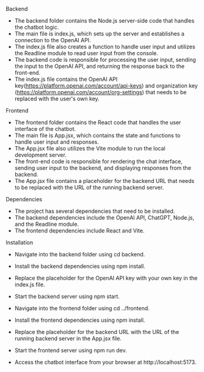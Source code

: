 Backend

* The backend folder contains the Node.js server-side code that handles the chatbot logic.
* The main file is index.js, which sets up the server and establishes a connection to the OpenAI API.
* The index.js file also creates a function to handle user input and utilizes the Readline module to read user input from the console.
* The backend code is responsible for processing the user input, sending the input to the OpenAI API, and returning the response back to the front-end.
* The index.js file contains the OpenAI API key(https://platform.openai.com/account/api-keys) and organization key (https://platform.openai.com/account/org-settings) that needs to be replaced with the user's own key.

Frontend

* The frontend folder contains the React code that handles the user interface of the chatbot.
* The main file is App.jsx, which contains the state and functions to handle user input and responses.
* The App.jsx file also utilizes the Vite module to run the local development server.
* The front-end code is responsible for rendering the chat interface, sending user input to the backend, and displaying responses from the backend.
* The App.jsx file contains a placeholder for the backend URL that needs to be replaced with the URL of the running backend server.

Dependencies

* The project has several dependencies that need to be installed.
* The backend dependencies include the OpenAI API, ChatGPT, Node.js, and the Readline module.
* The frontend dependencies include React and Vite.

Installation

* Navigate into the backend folder using cd backend.
* Install the backend dependencies using npm install.
* Replace the placeholder for the OpenAI API key with your own key in the index.js file.
* Start the backend server using npm start.

* Navigate into the frontend folder using cd ../frontend.
* Install the frontend dependencies using npm install.
* Replace the placeholder for the backend URL with the URL of the running backend server in the App.jsx file.
* Start the frontend server using npm run dev.
* Access the chatbot interface from your browser at http://localhost:5173.